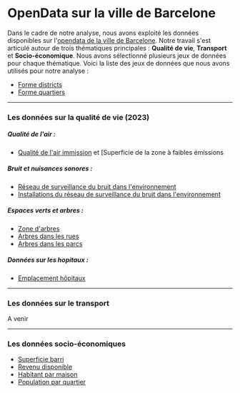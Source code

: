 # OpenData sur la ville de Barcelone

Dans le cadre de notre analyse, nous avons exploité les données disponibles sur l'[opendata de la ville de Barcelone](https://opendata-ajuntament.barcelona.cat/data/en/dataset). Notre travail s'est articulé autour de trois thématiques principales : **Qualité de vie**, **Transport** et **Socio-économique**. Nous avons sélectionné plusieurs jeux de données pour chaque thématique. Voici la liste des jeux de données que nous avons utilisés pour notre analyse :

- [Forme districts](https://opendata-ajuntament.barcelona.cat/data/en/dataset/20170706-districtes-barris)
- [Forme quartiers](https://opendata-ajuntament.barcelona.cat/data/en/dataset/808daafa-d9ce-48c0-925a-fa5afdb1ed41/resource/b21fa550-56ea-4f4c-9adc-b8009381896e)

***
### Les données sur la qualité de vie (2023)

##### Qualité de l'air :
- [Qualité de l'air immission](https://opendata-ajuntament.barcelona.cat/data/en/dataset/mapes-immissio-qualitat-aire) et [Superficie de la zone à faibles émissions

##### Bruit et nuisances sonores :
- [Réseau de surveillance du bruit dans l'environnement](https://opendata-ajuntament.barcelona.cat/data/en/dataset/xarxasoroll-equipsmonitor-dades)
- [Installations du réseau de surveillance du bruit dans l'environnement](https://opendata-ajuntament.barcelona.cat/data/en/dataset/xarxasoroll-equipsmonitor-instal)

##### Espaces verts et arbres :
- [Zone d'arbres](https://opendata-ajuntament.barcelona.cat/data/en/dataset/arbrat-zona)
- [Arbres dans les rues](https://opendata-ajuntament.barcelona.cat/data/en/dataset/arbrat-viari)
- [Arbres dans les parcs](https://opendata-ajuntament.barcelona.cat/data/en/dataset/arbrat-parcs)

##### Données sur les hopitaux :
- [Emplacement hôpitaux](https://opendata-ajuntament.barcelona.cat/data/en/dataset/sanitat-hospitals-atencio-primaria)

***
### Les données sur le transport

A venir

***
### Les données socio-économiques

- [Superficie barri](https://opendata-ajuntament.barcelona.cat/data/en/dataset/est-superficie/resource/bb402991-6226-4b33-a901-7d23843ec9e1)
- [Revenu disponible](https://opendata-ajuntament.barcelona.cat/data/en/dataset/renda-disponible-llars-bcn/resource/e14509ca-9cba-43ec-b925-3beb5c69c2c7#additional-info)
- [Habitant par maison](https://opendata-ajuntament.barcelona.cat/data/en/dataset/pad_dom_mdbas_n-persones/resource/66985e32-b3c1-4f3e-a987-f880a4c509d3)
- [Population par quartier](https://opendata-ajuntament.barcelona.cat/data/en/dataset/pad_mdba_sexe_edat-1/resource/dabcdbb9-dcdc-43e6-9930-a6f0294b764d#additional-info)